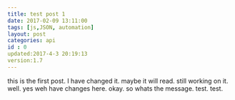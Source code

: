```yaml
---
title: test post 1
date: 2017-02-09 13:11:00
tags: [js,JSON, automation]
layout: post
categories: api
id : 0
updated:2017-4-3 20:19:13
version:1.7
---
```


this is the first post. I have changed it. maybe it will read. still working on it. well. yes weh have changes here. okay. so whats the message. test. test.